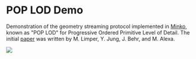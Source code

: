 # POP LOD Demo

Demonstration of the geometry streaming protocol implemented in [Minko](https://github.com/aerys/minko), known as "POP LOD" for Progressive Ordered Primitive Level of Detail. The initial [paper](https://x3dom.org/pop/files/popbuffer2013.pdf) was written by M. Limper, Y. Jung, J. Behr, and M. Alexa.

![](asset/pop-lod-demo.gif)
